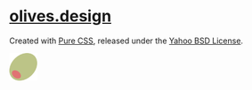 # [olives.design](https://olives.design)

Created with [Pure CSS](https://purecss.io/), released under the [Yahoo BSD License](https://github.com/pure-css/pure-site/blob/master/LICENSE.md).

<img src="https://raw.githubusercontent.com/lilmissolives/lilmissolives.github.io/master/img/olive-icon.png" width="10%">
